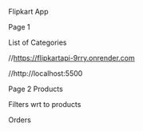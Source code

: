 Flipkart App

Page 1

List of Categories

//https://flipkartapi-9rry.onrender.com

//http://localhost:5500

Page 2
Products


Filters wrt to products

Orders
